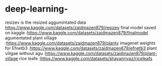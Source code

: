 # deep-learning-
resizev is the resized aggumintated data  https://www.kaggle.com/datasets/zaidmazen879/resizev
final model saved on kaggle :https://www.kaggle.com/datasets/zaidmazen879/finalmodel
agumentated plant village :https://www.kaggle.com/datasets/zaidmazen879/plantv
imagenet weights for Efnetb3 :https://www.kaggle.com/datasets/zaidmazen879/efnetb3
plant villgae without agu :https://www.kaggle.com/datasets/zaidmazen879/plant-village
rice leafe :https://www.kaggle.com/datasets/shayanriyaz/riceleafs
